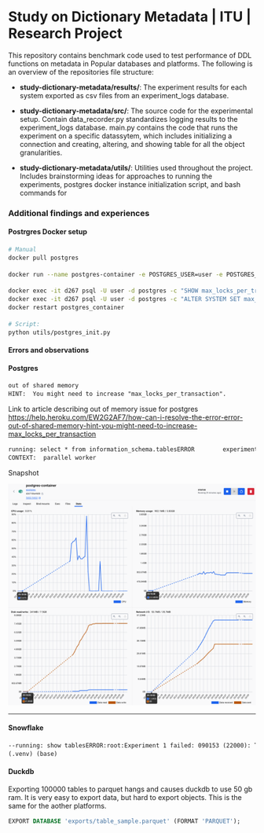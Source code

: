 # Study on Dictionary Metadata | ITU | Research Project

This repository contains benchmark code used to test performance of DDL functions on metadata in Popular databases and platforms.
The following is an overview of the repositories file structure:

- **study-dictionary-metadata/results/**: The experiment results for each system exported as csv files from an experiment_logs database.

- **study-dictionary-metadata/src/**: The source code for the experimental setup. Contain data_recorder.py standardizes logging results to the experiment_logs database. main.py contains the code that runs the experiment on a specific datassytem, which includes initializing a connection and creating, altering, and showing table for all the object granularities.

- **study-dictionary-metadata/utils/**: Utilities used throughout the project. Includes brainstorming ideas for approaches to running the experiments, postgres docker instance initialization script, and bash commands for

### Additional findings and experiences

#### Postrgres Docker setup

```bash
# Manual
docker pull postgres

docker run --name postgres-container -e POSTGRES_USER=user -e POSTGRES_PASSWORD=research-project -e POSTGRES_DB=postgres -p 5432:5432 -d postgres

docker exec -it d267 psql -U user -d postgres -c "SHOW max_locks_per_transaction;"
docker exec -it d267 psql -U user -d postgres -c "ALTER SYSTEM SET max_locks_per_transaction = 8192;"
docker restart postgres_container

# Script:
python utils/postgres_init.py
```

#### Errors and observations

#### Postgres

```txt
out of shared memory
HINT:  You might need to increase "max_locks_per_transaction".
```

Link to article describing out of memory issue for postgres <https://help.heroku.com/EW2G2AF7/how-can-i-resolve-the-error-error-out-of-shared-memory-hint-you-might-need-to-increase-max_locks_per_transaction>

```txt
running: select * from information_schema.tablesERROR        experiment_1():Experiment 1 failed: could not resize shared memory segment "/PostgreSQL.1080312552" to 2097152 bytes: No space left on device
CONTEXT:  parallel worker
```

Snapshot

![alt text](<assets/Screenshot 2024-11-03 at 23.30.17.png>)

---

#### Snowflake

```txt
--running: show tablesERROR:root:Experiment 1 failed: 090153 (22000): The result set size exceeded the max number of rows(10000) supported for SHOW statements. Use LIMIT option to limit result set to a smaller number.
(.venv) (base)
```

#### Duckdb

Exporting 100000 tables to parquet hangs and causes duckdb to use 50 gb ram.
It is very easy to export data, but hard to export objects. This is the same for the aother platforms.

```sql
EXPORT DATABASE 'exports/table_sample.parquet' (FORMAT 'PARQUET');
```
